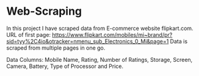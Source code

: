 # Web-Scraping

In this project I have scraped data from E-commerce website flipkart.com. 
URL of first page: https://www.flipkart.com/mobiles/mi~brand/pr?sid=tyy%2C4io&otracker=nmenu_sub_Electronics_0_Mi&page=1
Data is scraped from multiple pages in one go.

Data Columns: Mobile Name, Rating, Number of Ratings, Storage, Screen, Camera, Battery, Type of Processor and Price.
